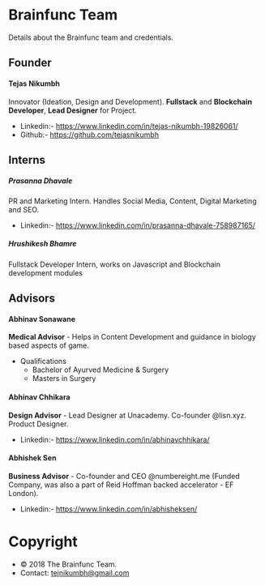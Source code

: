 # Brainfunc Team
Details about the Brainfunc team and credentials.


## Founder
#### Tejas Nikumbh

  Innovator (Ideation, Design and Development). **Fullstack** and **Blockchain Developer**, **Lead Designer** for Project.
  - Linkedin:- https://www.linkedin.com/in/tejas-nikumbh-19826061/
  - Github:- https://github.com/tejasnikumbh

## Interns
##### Prasanna Dhavale

  PR and Marketing Intern. Handles Social Media, Content, Digital Marketing and SEO.

  - Linkedin:- https://www.linkedin.com/in/prasanna-dhavale-758987165/


##### Hrushikesh Bhamre

  Fullstack Developer Intern, works on Javascript and Blockchain development modules

## Advisors

#### Abhinav Sonawane

  **Medical Advisor** - Helps in Content Development and guidance in biology based aspects of game.

  - Qualifications
    - Bachelor of Ayurved Medicine & Surgery
    - Masters in Surgery

#### Abhinav Chhikara

  **Design Advisor** - Lead Designer at Unacademy. Co-founder @lisn.xyz. Product Designer.
  - Linkedin:- https://www.linkedin.com/in/abhinavchhikara/

#### Abhishek Sen

  **Business Advisor** - Co-founder and CEO @numbereight.me (Funded Company, was also a part of Reid Hoffman backed accelerator - EF London).
  - Linkedin:- https://www.linkedin.com/in/abhisheksen/



# Copyright
- © 2018 The Brainfunc Team.
- Contact: tejnikumbh@gmail.com
